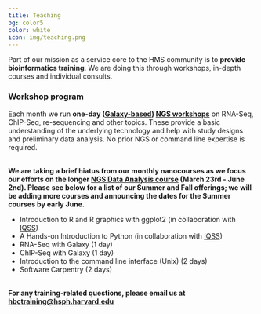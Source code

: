 ```yaml
---
title: Teaching
bg: color5
color: white
icon: img/teaching.png
---
```


Part of our mission as a service core to the HMS community is to **provide bioinformatics training**. We are doing this through workshops, in-depth courses and individual consults.


### Workshop program 

Each month we run **one-day ([Galaxy-based](https://wiki.galaxyproject.org/)) [NGS workshops](http://hbc.github.io/ngs-workshops/)** on RNA-Seq, ChIP-Seq, re-sequencing and other topics. These provide a basic understanding of the underlying technology and help with study designs and preliminary data analysis. No prior NGS or command line expertise is required. 

<br>**We are taking a brief hiatus from our monthly nanocourses as we focus our efforts on the longer [NGS Data Analysis course](https://wiki.harvard.edu/confluence/display/hbctraining/NGS+Data+Analysis+Course+Application%2C+Spring+2015) (March 23rd - June 2nd). Please see below for a list of our Summer and Fall offerings; we will be adding more courses and announcing the dates for the Summer courses by early June.**

* Introduction to R and R graphics with ggplot2 (in collaboration with [IQSS](http://www.iq.harvard.edu/))
* A Hands-on Introduction to Python (in collaboration with [IQSS](http://www.iq.harvard.edu/))
* RNA-Seq with Galaxy (1 day)
* ChIP-Seq with Galaxy (1 day)
* Introduction to the command line interface (Unix) (2 days)
* Software Carpentry (2 days)


<br>**For any training-related questions, please email us at [hbctraining@hsph.harvard.edu](mailto:hbctraining@hsph.harvard.edu)**

